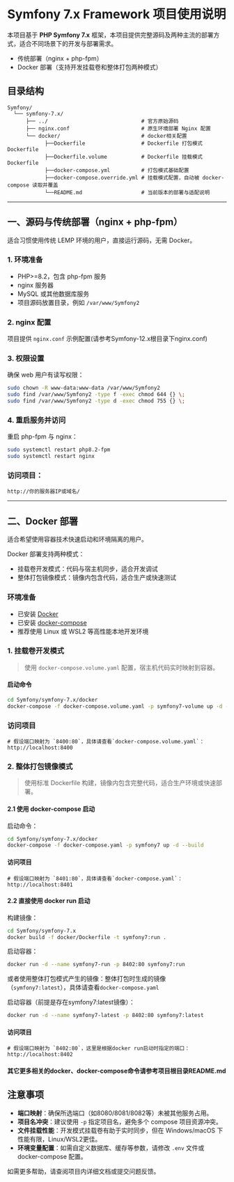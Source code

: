 # Symfony 7.x Framework 项目使用说明

本项目基于 **PHP Symfony 7.x** 框架，本项目提供完整源码及两种主流的部署方式，适合不同场景下的开发与部署需求。

- 传统部署（nginx + php-fpm）
- Docker 部署（支持开发挂载卷和整体打包两种模式）

## 目录结构

```text
Symfony/
  └── symfony-7.x/
      ├── ../                              # 官方原始源码
      ├── nginx.conf                       # 原生环境部署 Nginx 配置
      └── docker/                          # docker相关配置
            ├──Dockerfile                  # Dockerfile 打包模式Dockerfile
            ├──Dockerfile.volume           # Dockerfile 挂载模式Dockerfile
            ├──docker-compose.yml          # 打包模式基础配置
            ├──docker-compose.override.yml # 挂载模式配置，自动被 docker-compose 读取并覆盖
            └──README.md                   # 当前版本的部署与适配说明
```
---

## 一、源码与传统部署（nginx + php-fpm）

适合习惯使用传统 LEMP 环境的用户，直接运行源码，无需 Docker。

### 1. 环境准备

- PHP>=8.2，包含 php-fpm 服务
- nginx 服务器
- MySQL 或其他数据库服务
- 项目源码放置目录，例如 `/var/www/Symfony2`

### 2. nginx 配置

项目提供 `nginx.conf` 示例配置(请参考Symfony-12.x根目录下nginx.conf)

### 3. 权限设置

确保 web 用户有读写权限：

```bash
sudo chown -R www-data:www-data /var/www/Symfony2
sudo find /var/www/Symfony2 -type f -exec chmod 644 {} \;
sudo find /var/www/Symfony2 -type d -exec chmod 755 {} \;
```

### 4. 重启服务并访问

重启 php-fpm 与 nginx：

```bash
sudo systemctl restart php8.2-fpm
sudo systemctl restart nginx
```

### 访问项目：
```
http://你的服务器IP或域名/
```
---

## 二、Docker 部署

适合希望使用容器技术快速启动和环境隔离的用户。

Docker 部署支持两种模式：

- 挂载卷开发模式：代码与宿主机同步，适合开发调试
- 整体打包镜像模式：镜像内包含代码，适合生产或快速测试

### 环境准备

- 已安装 [Docker](https://docs.docker.com/get-docker/)
- 已安装 [docker-compose](https://docs.docker.com/compose/install/)
- 推荐使用 Linux 或 WSL2 等高性能本地开发环境

### 1. 挂载卷开发模式

> 使用 `docker-compose.volume.yaml` 配置，宿主机代码实时映射到容器。

#### 启动命令

```bash
cd Symfony/symfony-7.x/docker
docker-compose -f docker-compose.volume.yaml -p symfony7-volume up -d --build
```

### 访问项目
```
# 假设端口映射为 `8400:80`，具体请查看`docker-compose.volume.yaml`：
http://localhost:8400
```

### 2. 整体打包镜像模式

> 使用标准 Dockerfile 构建，镜像内包含完整代码，适合生产环境或快速部署。

#### 2.1 使用 docker-compose 启动

启动命令：

```bash
cd Symfony/symfony-7.x/docker
docker-compose -f docker-compose.yaml -p symfony7 up -d --build
```
#### 访问项目

```
# 假设端口映射为 `8401:80`，具体请查看`docker-compose.yaml`：
http://localhost:8401
```

#### 2.2 直接使用 docker run 启动

构建镜像：

```bash
cd Symfony/symfony-7.x
docker build -f docker/Dockerfile -t symfony7:run .
```

启动容器：

```bash
docker run -d --name symfony7-run -p 8402:80 symfony7:run
```

或者使用整体打包模式产生的镜像：整体打包时生成的镜像（`symfony7:latest`），具体请查看`docker-compose.yaml`

启动容器（前提是存在symfony7:latest镜像）：

```bash
docker run -d --name symfony7-latest -p 8402:80 symfony7:latest
```

#### 访问项目

```
# 假设端口映射为 `8402:80`，这里是根据docker run启动时指定的端口：
http://localhost:8402
```

#### 其它更多相关的docker、docker-compose命令请参考项目根目录README.md

## 注意事项

- **端口映射**：确保所选端口（如8080/8081/8082等）未被其他服务占用。
- **项目名冲突**：建议使用 `-p` 指定项目名，避免多个 compose 项目资源冲突。
- **文件挂载性能**：开发模式挂载卷有助于实时同步，但在 Windows/macOS 下性能有限，Linux/WSL2更佳。
- **环境变量配置**：如需自定义数据库、缓存等参数，请修改 `.env` 文件或 docker-compose 配置。

如需更多帮助，请查阅项目内详细文档或提交问题反馈。